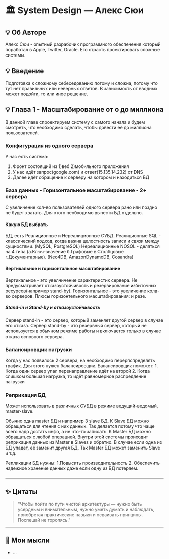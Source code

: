 # 🏛️ System Design — Алекс Сюи

## 💡 Об Авторе
 Алекс Сюи - опытный разрабочик программного обеспечения который поработал в Apple, Twitter, Oracle. Его страсть проектировать сложные системы.
## 💡 Введение
 Подготовка к сложному себеседованию потому и сложна, потому что тут нет правильных или неверных ответов. В зависимость от вводных может подойти, то или иное решение.

## 💡 Глава 1 - Масштабирование от о до миллиона
В данной главе спроектируем систему с самого начала и будем смотреть, что необходимо сделать, чтобы довести её до миллиона пользователей.

### Конфигурация из одного сервера
У нас есть система:
1. Фронт состоящий из 1)веб 2)мобильного приложения
2. У нас идёт запрос(google.com) и ответ(15.135.14.232) от DNS
3. Далее идёт обращение к серверу на котором и находиться БД

### База данных - Горизонтальное масштабирование - 2+ сервера
С увеличение кол-во пользователей одного сервера рано или поздно не будет хватать.
Для этого необходимо вынести БД отдельно.

#### Какую БД выбрать
БД, есть Реалиционные и Нереалиционные СУБД.
Реалиционные SQL - классический подход, когда важна целостность записи и связи между сущностями. (MySQL, PostgreSQL)
Нереалиционные NOSQL - деляться на 4 типа (а.Ключ-значение б.Графовые в.Столбцовые г.Документарные). (Neo4DB, AmazonDynamoDB, Cosandra)

#### Вертикальное и горизонтальное масштабирование
Вертикальное - это увелчичение характеристик сервера. Не предусматривает отказоустойчивость и резервирование избыточных ресурсов(например stand-by).
Горизонтальное - это увеличение колв-во серверов. 
Плюсы горизонтельного масштабирования:  и резе. 

##### Stand-in и Stand-by и отказоустойчивость
Сервер stand-in - это сервер, который заменяет другой сервер в случае его отказа. 
Сервер stand-by - это резервный сервер, который не используется в обычном режиме работы и включается только в случае отказа основного сервера.

### Балансировщик нагрузки
Когда у нас появилось 2 сервера, на необходимо перерпспределять трафик. Для этого нужен балансировщик.
Балансировщик поможет: 1. Когда один сервер упал перенаправление идёт на второй 2. Когда слишком большая нагрузка, то идёт равномерное распредление нагрузки

### Реприкация БД
Может использовать в различных СУБД в режиме ведущий-ведомый, master-slave.

Обычно одна master БД и например 3 slave БД.
К Slave БД можно обращаться для чтения с них данных. Так делается потому что чаще всего надо достать инфо, а не что-то записать.
К Master БД можно обращаться с любой операцией.
Внутри этой системы проиходит реприкация данных из Master в Slaves и обратно. 
В случае если одна из БД упадет, её заменит другая БД. Так Master БД может заменить Slave и т.д.

Репликации БД нужны: 1.Повысить производительность 2. Обеспечить надежное хранение данных даже если одну из БД потеряем.

### 
### 


---

## ✨ Цитаты

> "Чтобы пойти по пути чистой архитектуры — нужно быть усердным и внимательным, нужно уметь думать и наблюдать, приобретая практические навыки и осваивать принципы. Поспешай не торопясь."

---

## 🤔 Мои мысли

- ...

